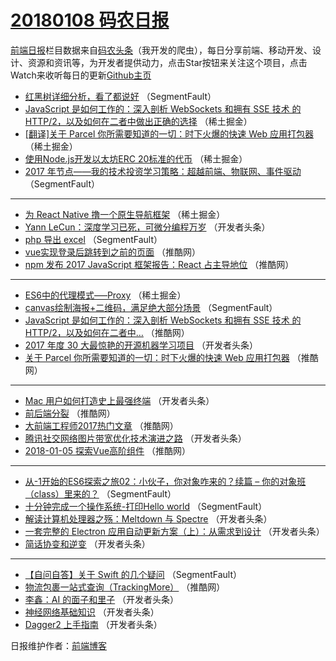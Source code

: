 # [20180108 码农日报](http://hao.caibaojian.com/date/2018/01/08)

[前端日报](http://caibaojian.com/c/news)栏目数据来自[码农头条](http://hao.caibaojian.com/)（我开发的爬虫），每日分享前端、移动开发、设计、资源和资讯等，为开发者提供动力，点击Star按钮来关注这个项目，点击Watch来收听每日的更新[Github主页](https://github.com/kujian/frontendDaily)
* [红黑树详细分析，看了都说好](http://hao.caibaojian.com/62060.html) （SegmentFault）
* [JavaScript 是如何工作的：深入剖析 WebSockets 和拥有 SSE 技术 的 HTTP/2，以及如何在二者中做出正确的选择](http://hao.caibaojian.com/62109.html) （稀土掘金）
* [[翻译]关于 Parcel 你所需要知道的一切：时下火爆的快速 Web 应用打包器](http://hao.caibaojian.com/62110.html) （稀土掘金）
* [使用Node.js开发以太坊ERC 20标准的代币](http://hao.caibaojian.com/62113.html) （稀土掘金）
* [2017 年节点——我的技术投资学习策略：超越前端、物联网、事件驱动](http://hao.caibaojian.com/62059.html) （SegmentFault）

***
* [为 React Native 撸一个原生导航框架](http://hao.caibaojian.com/62111.html) （稀土掘金）
* [Yann LeCun：深度学习已死，可微分编程万岁](http://hao.caibaojian.com/62036.html) （开发者头条）
* [php 导出 excel](http://hao.caibaojian.com/62053.html) （SegmentFault）
* [vue实现登录后跳转到之前的页面](http://hao.caibaojian.com/62099.html) （推酷网）
* [npm 发布 2017 JavaScript 框架报告：React 占主导地位](http://hao.caibaojian.com/62101.html) （推酷网）

***
* [ES6中的代理模式&#8212;&#8211;Proxy](http://hao.caibaojian.com/62108.html) （稀土掘金）
* [canvas绘制海报+二维码，满足绝大部分场景](http://hao.caibaojian.com/62052.html) （SegmentFault）
* [JavaScript 是如何工作的：深入剖析 WebSockets 和拥有 SSE 技术 的 HTTP/2，以及如何在二者中&#8230;](http://hao.caibaojian.com/62091.html) （推酷网）
* [2017 年度 30 大最惊艳的开源机器学习项目](http://hao.caibaojian.com/62041.html) （开发者头条）
* [关于 Parcel 你所需要知道的一切：时下火爆的快速 Web 应用打包器](http://hao.caibaojian.com/62093.html) （推酷网）

***
* [Mac 用户如何打造史上最强终端](http://hao.caibaojian.com/62033.html) （开发者头条）
* [前后端分裂](http://hao.caibaojian.com/62096.html) （推酷网）
* [大前端工程师2017热门文章](http://hao.caibaojian.com/62098.html) （推酷网）
* [腾讯社交网络图片带宽优化技术演进之路](http://hao.caibaojian.com/62037.html) （开发者头条）
* [2018-01-05 探索Vue高阶组件](http://hao.caibaojian.com/62089.html) （推酷网）

***
* [从-1开始的ES6探索之旅02：小伙子，你对象咋来的？续篇 &#8211; 你的对象班（class）里来的？](http://hao.caibaojian.com/62055.html) （SegmentFault）
* [十分钟完成一个操作系统-打印Hello world](http://hao.caibaojian.com/62056.html) （SegmentFault）
* [解读计算机处理器之殇：Meltdown 与 Spectre](http://hao.caibaojian.com/62040.html) （开发者头条）
* [一套完整的 Electron 应用自动更新方案（上）：从需求到设计](http://hao.caibaojian.com/62031.html) （开发者头条）
* [简话协变和逆变](http://hao.caibaojian.com/62043.html) （开发者头条）

***
* [【自问自答】关于 Swift 的几个疑问](http://hao.caibaojian.com/62061.html) （SegmentFault）
* [物流包裹一站式查询（TrackingMore）](http://hao.caibaojian.com/62095.html) （推酷网）
* [李鑫：AI 的面子和里子](http://hao.caibaojian.com/62044.html) （开发者头条）
* [神经网络基础知识](http://hao.caibaojian.com/62034.html) （开发者头条）
* [Dagger2 上手指南](http://hao.caibaojian.com/62035.html) （开发者头条）

日报维护作者：[前端博客](http://caibaojian.com/) 